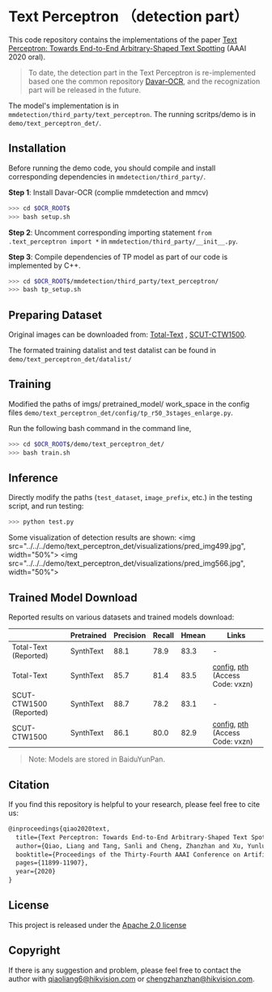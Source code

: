 # Text Perceptron （detection part）

This code repository contains the implementations of the paper [Text Perceptron: Towards End-to-End Arbitrary-Shaped Text Spotting](https://arxiv.org/pdf/2002.06820.pdf) (AAAI 2020 oral).

> To date, the detection part in the Text Perceptron is re-implemented based one the common repository [Davar-OCR](https://github.com/DAVAR-Lab/OCR), and the recognization part will be released in the future.

The model's implementation is in `mmdetection/third_party/text_perceptron`. The running scritps/demo is in `demo/text_perceptron_det/`.

## Installation

Before running the demo code, you should compile and install corresponding dependencies in `mmdetection/third_party/`.

**Step 1**: Install Davar-OCR (complie mmdetection and mmcv) 
``` bash
>>> cd $OCR_ROOT$
>>> bash setup.sh 
```

**Step 2**: Uncomment corresponding importing statement `from .text_perceptron import *` in `mmdetection/third_party/__init__.py`.

**Step 3**: Compile dependencies of TP model as part of our code is implemented by C++.
``` bash
>>> cd $OCR_ROOT$/mmdetection/third_party/text_perceptron/
>>> bash tp_setup.sh
```

## Preparing Dataset
Original images can be downloaded from: [Total-Text](https://github.com/cs-chan/Total-Text-Dataset "Total-Text") , [SCUT-CTW1500](https://github.com/Yuliang-Liu/Curve-Text-Detector).

The formated training datalist and test datalist can be found in `demo/text_perceptron_det/datalist/`

## Training
Modified the paths of imgs/ pretrained_model/ work_space in the config files `demo/text_perceptron_det/config/tp_r50_3stages_enlarge.py`.

Run the following bash command in the command line,
``` bash
>>> cd $OCR_ROOT$/demo/text_perceptron_det/
>>> bash train.sh
```
## Inference
Directly modify the paths (`test_dataset`, `image_prefix`, etc.) in the testing script, and run testing:
``` bash
>>> python test.py 
```
Some visualization of detection results are shown:
<img src="../../../demo/text_perceptron_det/visualizations/pred_img499.jpg", width="50%">
<img src="../../../demo/text_perceptron_det/visualizations/pred_img566.jpg", width="50%">

## Trained Model Download

Reported results on various datasets and trained models download:

|                       | Pretrained | Precision | Recall | Hmean | Links               |
| --------------------- | ---------- | --------- | ------ | ----- | ------------------- |
| Total-Text (Reported) | SynthText  | 88.1      | 78.9   | 83.3  | -                   |
| Total-Text            | SynthText  | 85.7      | 81.4   | 83.5  | [config](https://github.com/DAVAR-Lab/OCR/blob/main/demo/text_perceptron_det/config/tp_r50_3stages_enlarge.py), [pth](https://pan.baidu.com/s/1ZkccnlBvioqVrfb-g06yBQ ) (Access Code: vxzn)|
| SCUT-CTW1500 (Reported) | SynthText  | 88.7      | 78.2   | 83.1  | -                   |
| SCUT-CTW1500          | SynthText  | 86.1      | 80.0   | 82.9  | [config](https://github.com/DAVAR-Lab/OCR/blob/main/demo/text_perceptron_det/config/tp_r50_3stages_enlarge.py), [pth](https://pan.baidu.com/s/1ZkccnlBvioqVrfb-g06yBQ ) (Access Code: vxzn)|
> Note: Models are stored in BaiduYunPan.

## Citation

If you find this repository is helpful to your research, please feel free to cite us:

``` markdown
@inproceedings{qiao2020text,
  title={Text Perceptron: Towards End-to-End Arbitrary-Shaped Text Spotting},
  author={Qiao, Liang and Tang, Sanli and Cheng, Zhanzhan and Xu, Yunlu and Niu, Yi and Pu, Shiliang and Wu, Fei},
  booktitle={Proceedings of the Thirty-Fourth AAAI Conference on Artificial Intelligence (AAAI)},
  pages={11899-11907},
  year={2020}
}
```
## License
This project is released under the [Apache 2.0 license](https://github.com/DAVAR-Lab/OCR/blob/main/mmdetection/third_party/LICENSE)

## Copyright
If there is any suggestion and problem, please feel free to contact the author with qiaoliang6@hikvision.com or chengzhanzhan@hikvision.com.